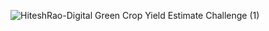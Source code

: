 ![HiteshRao-Digital Green Crop Yield Estimate Challenge (1)](https://github.com/user-attachments/assets/7e19b7e7-dadd-4bd8-ac9d-cd2d2c0cc9cb)
